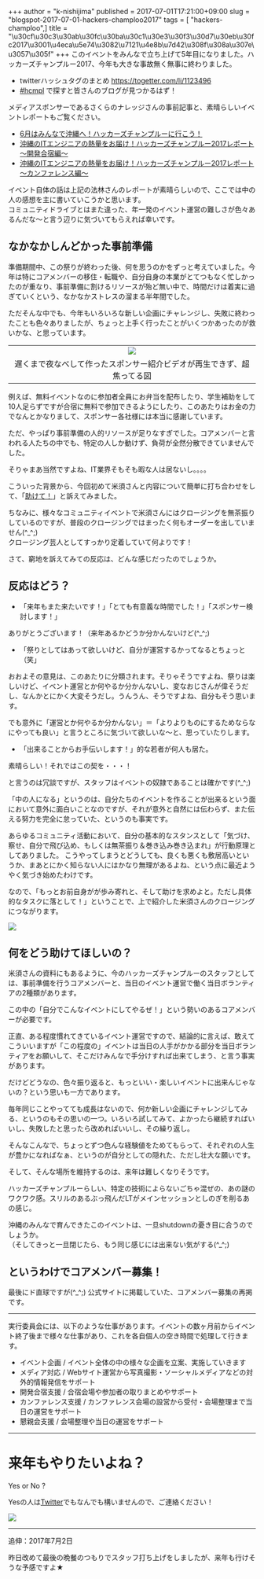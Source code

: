 +++
author = "k-nishijima"
published = 2017-07-01T17:21:00+09:00
slug = "blogspot-2017-07-01-hackers-champloo2017"
tags = [ "hackers-champloo",]
title = "\u30cf\u30c3\u30ab\u30fc\u30ba\u30c1\u30e3\u30f3\u30d7\u30eb\u30fc2017\u3001\u4eca\u5e74\u3082\u7121\u4e8b\u7d42\u308f\u308a\u307e\u3057\u305f"
+++
このイベントをみんなで立ち上げて5年目になりました。ハッカーズチャンプルー2017、今年も大きな事故無く無事に終わりました。  

-   twitterハッシュタグのまとめ
    <a href="https://togetter.com/li/1123496" class="uri">https://togetter.com/li/1123496</a>
-   [\#hcmpl](https://twitter.com/search?f=tweets&vertical=default&q=%23hcmpl&src=savs)
    で探すと皆さんのブログが見つかるはず！

メディアスポンサーであるさくらのナレッジさんの事前記事と、素晴らしいイベントレポートもご覧ください。  

-   [6月はみんなで沖縄へ！ハッカーズチャンプルーに行こう！](http://knowledge.sakura.ad.jp/event-seminar/8347/)
-   [沖縄のITエンジニアの熱量をお届け！ハッカーズチャンプルー2017レポート
    〜開発合宿編〜](http://knowledge.sakura.ad.jp/event-seminar/9770/)
-   [沖縄のITエンジニアの熱量をお届け！ハッカーズチャンプルー2017レポート
    〜カンファレンス編〜](http://knowledge.sakura.ad.jp/event-seminar/9821/)

イベント自体の話は上記の法林さんのレポートが素晴らしいので、ここでは中の人の感想を主に書いていこうかと思います。  
コミュニティドライブとはまた違った、年一発のイベント運営の難しさが色々あるんだな〜と言う辺りに気づいてもらえれば幸いです。  

<span id="more"></span>なかなかしんどかった事前準備
---------------------------------------------------

準備期間中、この祭りが終わった後、何を思うのかをずっと考えていました。今年は特にコアメンバーの移住・転職や、自分自身の本業がとてつもなく忙しかったのが重なり、事前準備に割けるリソースが殆ど無い中で、時間だけは着実に過ぎていくという、なかなかストレスの溜まる半年間でした。  
  
ただそんな中でも、今年もいろいろな新しい企画にチャレンジし、失敗に終わったことも色々ありましたが、ちょっと上手く行ったことがいくつかあったのが救いかな、と思っています。  

<table>
<tbody>
<tr class="odd">
<td style="text-align: center;"><a href="/images/blogspot/blogspot-2017-07-01-hackers-champloo2017-34698861273_2d4b4b6633_z.jpg"><img src="/images/blogspot/thumbnails/blogspot-2017-07-01-hackers-champloo2017-34698861273_2d4b4b6633_z.jpg" /></a></td>
</tr>
<tr class="even">
<td style="text-align: center;">遅くまで夜なべして作ったスポンサー紹介ビデオが再生できず、超焦ってる図</td>
</tr>
</tbody>
</table>

  
例えば、無料イベントなのに参加者全員にお弁当を配布したり、学生補助をして10人足らずですが合宿に無料で参加できるようにしたり、このあたりはお金の力でなんとかなりまして、スポンサー各社様には本当に感謝しています。  
  
ただ、やっぱり事前準備の人的リソースが足りなすぎでした。コアメンバーと言われる人たちの中でも、特定の人しか動けず、負荷が全然分散できていませんでした。  
  
そりゃまあ当然ですよね、IT業界そもそも暇な人は居ないし。。。。  
  
こういった背景から、今回初めて米須さんと内容について簡単に打ち合わせをして、「[助けて！](https://www.slideshare.net/asumaslv/2017-77237249)」と訴えてみました。  
  
ちなみに、様々なコミュニティイベントで米須さんにはクロージングを無茶振りしているのですが、普段のクロージングではまったく何もオーダーを出していません(^\_^;)  
クロージング芸人としてすっかり定着していて何よりです！  
  
さて、窮地を訴えてみての反応は、どんな感じだったのでしょうか。  

反応はどう？
------------

-   「来年もまた来たいです！」「とても有意義な時間でした！」「スポンサー検討します！」

ありがとうございます！（来年あるかどうか分かんないけど(^\_^;)  

-   「祭りとしてはあって欲しいけど、自分が運営するかってなるとちょっと（笑」

おおよその意見は、このあたりに分類されます。そりゃそうですよね、祭りは楽しいけど、イベント運営とか何やるか分かんないし、変なおじさんが偉そうだし、なんかとにかく大変そうだし。うんうん、そうですよね、自分もそう思います。  
  
でも意外に「運営とか何やるか分かんない」＝「よりよりものにするためならなにやっても良い」と言うところに気づいて欲しいな〜と、思っていたりします。  

-   「出来ることからお手伝いします！」的な若者が何人も居た。

素晴らしい！それではこの契を・・・！  
  
と言うのは冗談ですが、スタッフはイベントの奴隷であることは確かです(^\_^;)  
  
「中の人になる」というのは、自分たちのイベントを作ることが出来るという面において意外に面白いことなのですが、それが意外と自然には伝わらず、また伝える努力を完全に怠っていた、というのも事実です。  
  
あらゆるコミュニティ活動において、自分の基本的なスタンスとして「気づけ、察せ、自分で飛び込め、もしくは無茶振り＆巻き込み巻き込まれ」が行動原理としてありました。
こうやってしまうとどうしても、良くも悪くも敷居高いというか、まあとにかく知らない人にはかなり無理があるよね、という点に最近ようやく気づき始めたわけです。  
  
なので、「もっとお前自身がが歩み寄れと、そして助けを求めよと。ただし具体的なタスクに落として！」ということで、上で紹介した米須さんのクロージングにつながります。  

[![](/images/blogspot/thumbnails/blogspot-2017-07-01-hackers-champloo2017-34667462294_7f03e0778a_z.jpg)](/images/blogspot/blogspot-2017-07-01-hackers-champloo2017-34667462294_7f03e0778a_z.jpg)

  

何をどう助けてほしいの？
------------------------

米須さんの資料にもあるように、今のハッカーズチャンプルーのスタッフとしては、事前準備を行うコアメンバーと、当日のイベント運営で働く当日ボランティアの2種類があります。  
  
この中の「自分でこんなイベントにしてやるぜ！」という勢いのあるコアメンバーが必要です。  
  
正直、ある程度慣れてきているイベント運営ですので、結論的に言えば、敢えてこういいますが「この程度の」イベントは当日の人手がかかる部分を当日ボランティアをお願いして、そこだけみんなで手分けすれば出来てしまう、と言う事実があります。  
  
だけどどうなの、色々振り返ると、もっといい・楽しいイベントに出来んじゃないの？という思いも一方であります。  
  
毎年同じことやってても成長はないので、何か新しい企画にチャレンジしてみる、というのもその思いの一つ。いろいろ試してみて、よかったら継続すればいいし、失敗したと思ったら改めればいいし、その繰り返し。  
  
そんなこんなで、ちょっとずつ色んな経験値をためてもらって、それぞれの人生が豊かになればなぁ、というのが自分としての隠れた、ただし壮大な願いです。  
  
そして、そんな場所を維持するのは、来年は難しくなりそうです。  
  
ハッカーズチャンプルーらしい、特定の技術によらないごちゃ混ぜの、あの謎のワクワク感。スリルのあるぶっ飛んだLTがメインセッションとしのぎを削るあの感じ。  
  
沖縄のみんなで育んできたこのイベントは、一旦shutdownの憂き目に合うのでしょうか。  
（そしてきっと一旦閉じたら、もう同じ感じには出来ない気がする(^\_^;)  
  

というわけでコアメンバー募集！
------------------------------

最後にド直球ですが(^\_^;)
公式サイトに掲載していた、コアメンバー募集の再掲です。  

------------------------------------------------------------------------

実行委員会には、以下のような仕事があります。イベントの数ヶ月前からイベント終了後まで様々な仕事があり、これを各自個人の空き時間で処理して行きます。  

-   イベント企画 / イベント全体の中の様々な企画を立案、実施していきます
-   メディア対応 /
    Webサイト運営から写真撮影・ソーシャルメディアなどの対外的情報発信をサポート
-   開発合宿支援 / 合宿会場や参加者の取りまとめやサポート
-   カンファレンス支援 /
    カンファレンス会場の設営から受付・会場整理まで当日の運営をサポート
-   懇親会支援 / 会場整理や当日の運営をサポート

------------------------------------------------------------------------

来年もやりたいよね？
====================

Yes or No ?  
  
Yesの人は[Twitter](https://twitter.com/k_nishijima)でもなんでも構いませんので、ご連絡ください！  

[![](/images/blogspot/thumbnails/blogspot-2017-07-01-hackers-champloo2017-34667072884_2701a3cd79_z.jpg)](/images/blogspot/blogspot-2017-07-01-hackers-champloo2017-34667072884_2701a3cd79_z.jpg)

------------------------------------------------------------------------

追伸：2017年7月2日  
  
昨日改めて最後の晩餐のつもりでスタッフ打ち上げをしましたが、来年も行けそうな予感ですよ★
